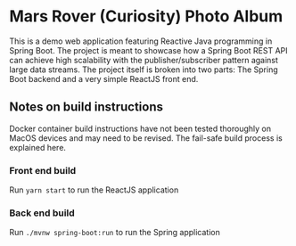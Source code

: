# Mars Rover (Curiosity) Photo Album

This is a demo web application featuring Reactive Java programming in Spring Boot. The project is meant to showcase how a Spring Boot REST API can achieve high scalability with the publisher/subscriber pattern against large data streams. The project itself is broken into two parts: The Spring Boot backend and a very simple ReactJS front end.

## Notes on build instructions
Docker container build instructions have not been tested thoroughly on MacOS devices and may need to be revised. The fail-safe build process is explained here.

### Front end build
Run `yarn start` to run the ReactJS application 

### Back end build
Run `./mvnw spring-boot:run` to run the Spring application